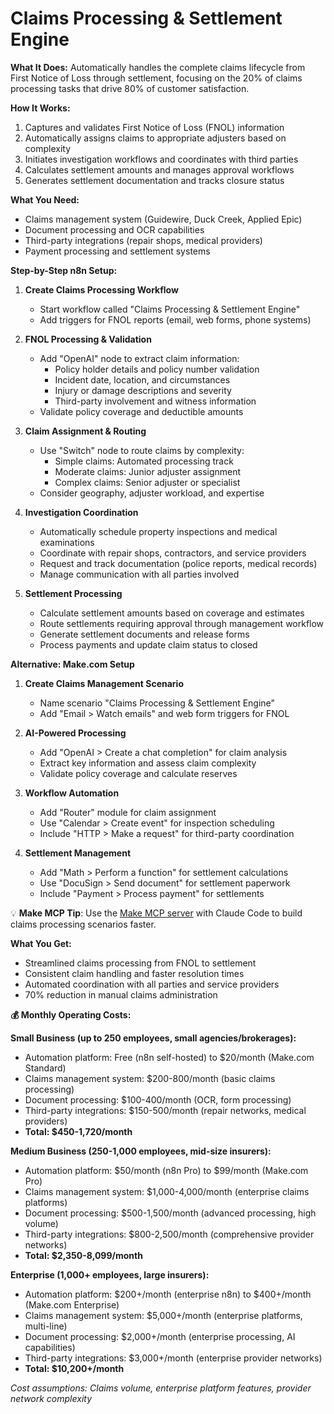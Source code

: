 # Claims Processing & Settlement Engine

**What It Does:** Automatically handles the complete claims lifecycle from First Notice of Loss through settlement, focusing on the 20% of claims processing tasks that drive 80% of customer satisfaction.

**How It Works:**
1. Captures and validates First Notice of Loss (FNOL) information
2. Automatically assigns claims to appropriate adjusters based on complexity
3. Initiates investigation workflows and coordinates with third parties
4. Calculates settlement amounts and manages approval workflows
5. Generates settlement documentation and tracks closure status

**What You Need:**
- Claims management system (Guidewire, Duck Creek, Applied Epic)
- Document processing and OCR capabilities
- Third-party integrations (repair shops, medical providers)
- Payment processing and settlement systems

**Step-by-Step n8n Setup:**

1. **Create Claims Processing Workflow**
   - Start workflow called "Claims Processing & Settlement Engine"
   - Add triggers for FNOL reports (email, web forms, phone systems)

2. **FNOL Processing & Validation**
   - Add "OpenAI" node to extract claim information:
     - Policy holder details and policy number validation
     - Incident date, location, and circumstances
     - Injury or damage descriptions and severity
     - Third-party involvement and witness information
   - Validate policy coverage and deductible amounts

3. **Claim Assignment & Routing**
   - Use "Switch" node to route claims by complexity:
     - Simple claims: Automated processing track
     - Moderate claims: Junior adjuster assignment
     - Complex claims: Senior adjuster or specialist
   - Consider geography, adjuster workload, and expertise

4. **Investigation Coordination**
   - Automatically schedule property inspections and medical examinations
   - Coordinate with repair shops, contractors, and service providers
   - Request and track documentation (police reports, medical records)
   - Manage communication with all parties involved

5. **Settlement Processing**
   - Calculate settlement amounts based on coverage and estimates
   - Route settlements requiring approval through management workflow
   - Generate settlement documents and release forms
   - Process payments and update claim status to closed

**Alternative: Make.com Setup**

1. **Create Claims Management Scenario**
   - Name scenario "Claims Processing & Settlement Engine"
   - Add "Email > Watch emails" and web form triggers for FNOL

2. **AI-Powered Processing**
   - Add "OpenAI > Create a chat completion" for claim analysis
   - Extract key information and assess claim complexity
   - Validate policy coverage and calculate reserves

3. **Workflow Automation**
   - Add "Router" module for claim assignment
   - Use "Calendar > Create event" for inspection scheduling
   - Include "HTTP > Make a request" for third-party coordination

4. **Settlement Management**
   - Add "Math > Perform a function" for settlement calculations
   - Use "DocuSign > Send document" for settlement paperwork
   - Include "Payment > Process payment" for settlements

💡 **Make MCP Tip**: Use the [Make MCP server](https://github.com/integromat/make-mcp-server) with Claude Code to build claims processing scenarios faster.

**What You Get:**
- Streamlined claims processing from FNOL to settlement
- Consistent claim handling and faster resolution times
- Automated coordination with all parties and service providers
- 70% reduction in manual claims administration

**💰 Monthly Operating Costs:**

**Small Business (up to 250 employees, small agencies/brokerages):**
- Automation platform: Free (n8n self-hosted) to $20/month (Make.com Standard)
- Claims management system: $200-800/month (basic claims processing)
- Document processing: $100-400/month (OCR, form processing)
- Third-party integrations: $150-500/month (repair networks, medical providers)
- **Total: $450-1,720/month**

**Medium Business (250-1,000 employees, mid-size insurers):**
- Automation platform: $50/month (n8n Pro) to $99/month (Make.com Pro)
- Claims management system: $1,000-4,000/month (enterprise claims platforms)
- Document processing: $500-1,500/month (advanced processing, high volume)
- Third-party integrations: $800-2,500/month (comprehensive provider networks)
- **Total: $2,350-8,099/month**

**Enterprise (1,000+ employees, large insurers):**
- Automation platform: $200+/month (enterprise n8n) to $400+/month (Make.com Enterprise)
- Claims management system: $5,000+/month (enterprise platforms, multi-line)
- Document processing: $2,000+/month (enterprise processing, AI capabilities)
- Third-party integrations: $3,000+/month (enterprise provider networks)
- **Total: $10,200+/month**

*Cost assumptions: Claims volume, enterprise platform features, provider network complexity*
